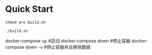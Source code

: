 # Quick Start

```shell
chmod a+x build.sh

./build.sh
```

docker-compose up      #启动
docker-compose down    #停止容器
docker-compose down -v #停止容器并且移除数据

